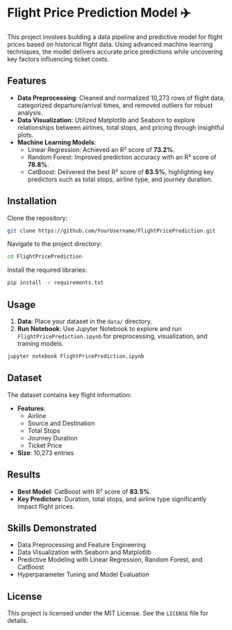 # Flight Price Prediction Model ✈️

This project involves building a data pipeline and predictive model for flight prices based on historical flight data. Using advanced machine learning techniques, the model delivers accurate price predictions while uncovering key factors influencing ticket costs.

## Features

- **Data Preprocessing**: Cleaned and normalized 10,273 rows of flight data, categorized departure/arrival times, and removed outliers for robust analysis.
- **Data Visualization**: Utilized Matplotlib and Seaborn to explore relationships between airlines, total stops, and pricing through insightful plots.
- **Machine Learning Models**:
  - Linear Regression: Achieved an R² score of **73.2%**.
  - Random Forest: Improved prediction accuracy with an R² score of **78.8%**.
  - CatBoost: Delivered the best R² score of **83.5%**, highlighting key predictors such as total stops, airline type, and journey duration.

## Installation

Clone the repository:
```bash
git clone https://github.com/YourUsername/FlightPricePrediction.git
```

Navigate to the project directory:
```bash
cd FlightPricePrediction
```

Install the required libraries:
```bash
pip install -r requirements.txt
```

## Usage

1. **Data**: Place your dataset in the `data/` directory.
2. **Run Notebook**: Use Jupyter Notebook to explore and run `FlightPricePrediction.ipynb` for preprocessing, visualization, and training models.

```bash
jupyter notebook FlightPricePrediction.ipynb
```

## Dataset

The dataset contains key flight information:
- **Features**:
  - Airline
  - Source and Destination
  - Total Stops
  - Journey Duration
  - Ticket Price
- **Size**: 10,273 entries

## Results

- **Best Model**: CatBoost with R² score of **83.5%**.
- **Key Predictors**: Duration, total stops, and airline type significantly impact flight prices.

## Skills Demonstrated

- Data Preprocessing and Feature Engineering
- Data Visualization with Seaborn and Matplotlib
- Predictive Modeling with Linear Regression, Random Forest, and CatBoost
- Hyperparameter Tuning and Model Evaluation

## License

This project is licensed under the MIT License. See the `LICENSE` file for details.

